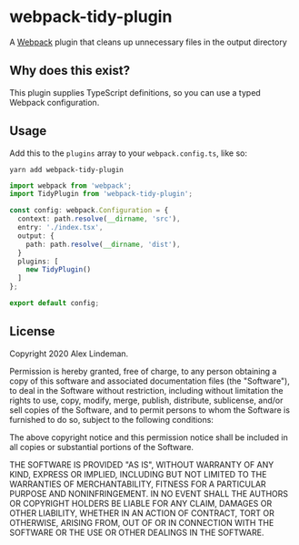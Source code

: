 # webpack-tidy-plugin

A [Webpack](https://webpack.js.org) plugin that cleans up unnecessary files in the output directory

## Why does this exist?

This plugin supplies TypeScript definitions, so you can use a typed Webpack configuration.

## Usage

Add this to the `plugins` array to your `webpack.config.ts`, like so:

```
yarn add webpack-tidy-plugin
```

```typescript
import webpack from 'webpack';
import TidyPlugin from 'webpack-tidy-plugin';

const config: webpack.Configuration = {
  context: path.resolve(__dirname, 'src'),
  entry: './index.tsx',
  output: { 
    path: path.resolve(__dirname, 'dist'),
  }
  plugins: [
    new TidyPlugin()
  ]
};

export default config;
```

## License

Copyright 2020 Alex Lindeman.

Permission is hereby granted, free of charge, to any person obtaining a copy of this software and associated documentation files (the "Software"), to deal in the Software without restriction, including without limitation the rights to use, copy, modify, merge, publish, distribute, sublicense, and/or sell copies of the Software, and to permit persons to whom the Software is furnished to do so, subject to the following conditions:

The above copyright notice and this permission notice shall be included in all copies or substantial portions of the Software.

THE SOFTWARE IS PROVIDED "AS IS", WITHOUT WARRANTY OF ANY KIND, EXPRESS OR IMPLIED, INCLUDING BUT NOT LIMITED TO THE WARRANTIES OF MERCHANTABILITY, FITNESS FOR A PARTICULAR PURPOSE AND NONINFRINGEMENT. IN NO EVENT SHALL THE AUTHORS OR COPYRIGHT HOLDERS BE LIABLE FOR ANY CLAIM, DAMAGES OR OTHER LIABILITY, WHETHER IN AN ACTION OF CONTRACT, TORT OR OTHERWISE, ARISING FROM, OUT OF OR IN CONNECTION WITH THE SOFTWARE OR THE USE OR OTHER DEALINGS IN THE SOFTWARE.
